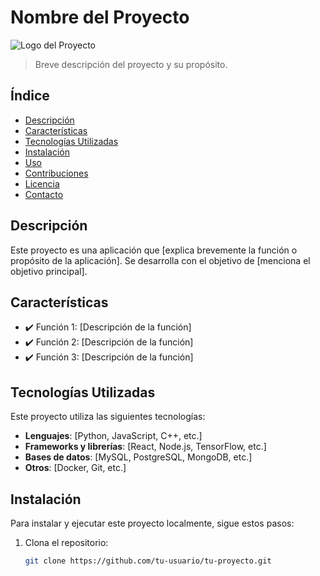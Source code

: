 # Nombre del Proyecto

![Logo del Proyecto](ruta/a/tu/imagen/logo.png)

> Breve descripción del proyecto y su propósito.

## Índice

- [Descripción](#descripción)
- [Características](#características)
- [Tecnologías Utilizadas](#tecnologías-utilizadas)
- [Instalación](#instalación)
- [Uso](#uso)
- [Contribuciones](#contribuciones)
- [Licencia](#licencia)
- [Contacto](#contacto)

## Descripción

Este proyecto es una aplicación que [explica brevemente la función o propósito de la aplicación]. Se desarrolla con el objetivo de [menciona el objetivo principal].

## Características

- ✔️ Función 1: [Descripción de la función]
- ✔️ Función 2: [Descripción de la función]
- ✔️ Función 3: [Descripción de la función]

## Tecnologías Utilizadas

Este proyecto utiliza las siguientes tecnologías:

- **Lenguajes**: [Python, JavaScript, C++, etc.]
- **Frameworks y librerías**: [React, Node.js, TensorFlow, etc.]
- **Bases de datos**: [MySQL, PostgreSQL, MongoDB, etc.]
- **Otros**: [Docker, Git, etc.]

## Instalación

Para instalar y ejecutar este proyecto localmente, sigue estos pasos:

1. Clona el repositorio:
   ```bash
   git clone https://github.com/tu-usuario/tu-proyecto.git
